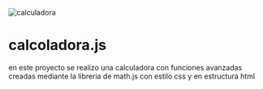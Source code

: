 
![calculadora](https://github.com/hernanDarioFlorezBenitez/calcoladora.js/assets/137470836/1104cfe9-0fff-44ce-885b-8c239e240053)

# calcoladora.js
en este proyecto se realizo una calculadora con funciones avanzadas creadas mediante la libreria de math.js con estilo css y en estructura html
